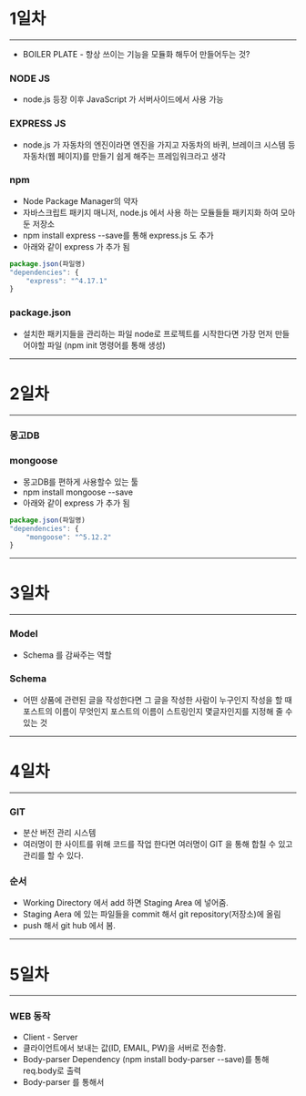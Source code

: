 # 1일차

---

* BOILER PLATE - 항상 쓰이는 기능을 모듈화 해두어 만들어두는 것?

### NODE JS

* node.js 등장 이후 JavaScript 가 서버사이드에서 사용 가능

### EXPRESS JS

* node.js 가 자동차의 엔진이라면 엔진을 가지고 자동차의 바퀴, 브레이크 시스템 등 자동차(웹 페이지)를 만들기 쉽게 해주는 프레임워크라고 생각

### npm

* Node Package Manager의 약자
* 자바스크립트 패키지 매니저, node.js 에서 사용 하는 모듈들들 패키지화 하여 모아둔 저장소
* npm install express --save를 통해 express.js 도 추가
* 아래와 같이 express 가 추가 됨
```javascript
package.json(파일명)
"dependencies": {
    "express": "^4.17.1"
}
```

### package.json

* 설치한 패키지들을 관리하는 파일 node로 프로젝트를 시작한다면 가장 먼저 만들어야할 파일 (npm init 명령어를 통해 생성)

--- 

# 2일차

---

### 몽고DB

### mongoose

* 몽고DB를 편하게 사용할수 있는 툴
* npm install mongoose --save
* 아래와 같이 express 가 추가 됨
```javascript
package.json(파일명)
"dependencies": {
    "mongoose": "^5.12.2"
}
```
--- 

# 3일차

---

### Model

* Schema 를 감싸주는 역할

### Schema

* 어떤 상품에 관련된 글을 작성한다면 그 글을 작성한 사람이 누구인지
작성을 할 때 포스트의 이름이 무엇인지 포스트의 이름이 스트링인지 몇글자인지를 지정해 줄 수 있는 것

--- 

# 4일차

---

### GIT

* 분산 버전 관리 시스템
* 여러명이 한 사이트를 위해 코드를 작업 한다면 여러명이 GIT 을 통해 합칠 수 있고 관리를 할 수 있다.

### 순서

* Working Directory 에서 add 하면 Staging Area 에 넣어줌.
* Staging Aera 에 있는 파일들을 commit 해서 git repository(저장소)에 올림
* push 해서 git hub 에서 봄.

--- 

# 5일차

---

### WEB 동작 

* Client - Server
* 클라이언트에서 보내는 값(ID, EMAIL, PW)을 서버로 전송함.  
* Body-parser Dependency (npm install body-parser --save)를 통해 req.body로 출력
* Body-parser 를 통해서 
